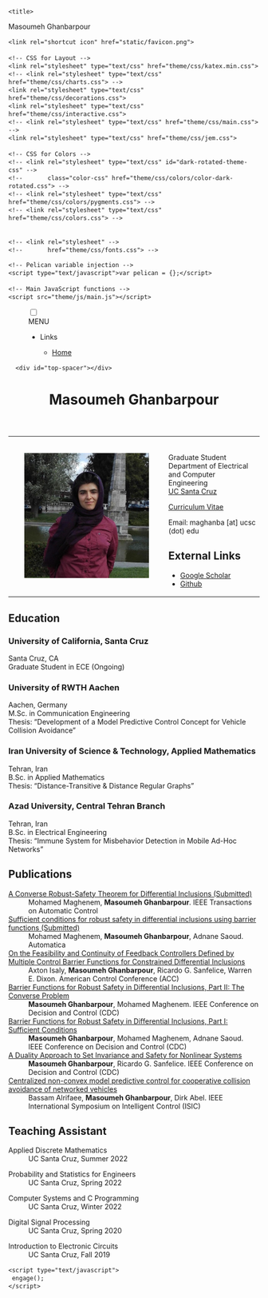 <!DOCTYPE html>
<html lang="en">
  <head>
    <meta charset="UTF-8">
    <meta name="viewport" content="width=device-width, initial-scale=1.0">
    <meta http-equiv="Content-Language" content="en">

    <title>
Masoumeh Ghanbarpour    </title>

    <link rel="shortcut icon" href="static/favicon.png">

    <!-- CSS for Layout -->
    <link rel="stylesheet" type="text/css" href="theme/css/katex.min.css">
    <!-- <link rel="stylesheet" type="text/css" href="theme/css/charts.css"> -->
    <link rel="stylesheet" type="text/css" href="theme/css/decorations.css">
    <link rel="stylesheet" type="text/css" href="theme/css/interactive.css">
    <!-- <link rel="stylesheet" type="text/css" href="theme/css/main.css"> -->
    <link rel="stylesheet" type="text/css" href="theme/css/jem.css">

    <!-- CSS for Colors -->
    <!-- <link rel="stylesheet" type="text/css" id="dark-rotated-theme-css" -->
    <!--       class="color-css" href="theme/css/colors/color-dark-rotated.css"> -->
    <!-- <link rel="stylesheet" type="text/css" href="theme/css/colors/pygments.css"> -->
    <!-- <link rel="stylesheet" type="text/css" href="theme/css/colors.css"> -->


    <!-- <link rel="stylesheet" -->
    <!--       href="theme/css/fonts.css"> -->

<link rel="stylesheet" type="text/css" href="theme/css/page.css">

    <!-- Pelican variable injection -->
    <script type="text/javascript">var pelican = {};</script>

    <!-- Main JavaScript functions -->
    <script src="theme/js/main.js"></script>

  </head>

  <body>
    <main>
      <menu>
        <!-- The checkbox hack -->
        <input type="checkbox" id="hamburger-checkbox">
        <label for="hamburger-checkbox">
          <div id="hamburger">
            <span></span>
            <span></span>
            <span></span>
            <span>MENU</span>
          </div>
        </label>
        <nav>
          <ul>
            <li>
              <p>Links</p>
              <ul>
                <li>
                  <a href="/">Home</a>
                </li>
              </ul>
          </ul>
        </nav>
      </menu>

      <div id="top-spacer"></div>

<header>
    <h1>
        Masoumeh Ghanbarpour
    </h1>
</header>
<article class="index">

<table><tr><td width="300px"><center>
            <img width="250px" src="/images/masoumeh.jpg"></img></center>
    </td><td>
<br>
<p>
    Graduate Student <br>
    Department of Electrical and Computer Engineering<br>
    <a href="https://www.ucsc.edu/">UC Santa Cruz</a> 
</a><br>
</p>
<p>
<a href="/hosted/Masoumeh Ghanbarpour CV.pdf">Curriculum Vitae</a>
</p>
<p>
    Email: maghanba [at] ucsc (dot) edu <br>
</p>
<h2>
    External Links
</h2>

<ul>
    <li>
<a href="https://scholar.google.com/citations?user=vFsfAxEAAAAJ&hl=en">Google Scholar</a>
    </li><li>
<a href="https://github.com/MasoumehGM">Github</a>
    </li>
</ul>
</td></tr></table>




<!--pandoc -f markdown -t html index.md | wl-copy -->
<h2 id="education">Education</h2>
<h3 id="university-of-california-santa-cruz">University of California, Santa Cruz</h3>
<p>Santa Cruz, CA <br> Graduate Student in ECE (Ongoing) </p>
<h3 id="university-of-RWTH-Aachen">University of RWTH Aachen</h3>
<p>Aachen, Germany <br> M.Sc. in Communication Engineering <br> Thesis: “Development of a Model Predictive Control Concept for
Vehicle Collision Avoidance” </p>
<h3 id="Iran-university-of-science-and-thechnology">Iran University of Science & Technology, Applied Mathematics</h3>
<p>Tehran, Iran <br> B.Sc. in Applied Mathematics <br> Thesis: “Distance-Transitive & Distance Regular Graphs”</p>
<h3 id="azad-university-central-tehran-branch">Azad University, Central Tehran Branch</h3>
<p>Tehran, Iran <br> B.Sc. in Electrical Engineering <br> Thesis: “Immune System for Misbehavior Detection in
Mobile Ad-Hoc Networks”</p>
<dl>
<h2 id="publications">Publications</h2>
<dl>
<dt><a href="https://arxiv.org/pdf/2208.11364.pdf">A Converse Robust-Safety Theorem for Differential Inclusions (Submitted) </a> </dt>
<dd>Mohamed Maghenem, <strong>Masoumeh Ghanbarpour</strong>. IEEE Transactions on Automatic Control
</dd>  
<dt><a href="https://arxiv.org/pdf/2208.10829.pdf">Sufficient conditions for robust safety in differential inclusions using barrier functions (Submitted) </a> </dt>
<dd>Mohamed Maghenem, <strong>Masoumeh Ghanbarpour</strong>, Adnane Saoud. Automatica
</dd> 
<dt><a href="https://ieeexplore.ieee.org/stamp/stamp.jsp?arnumber=9867227">On the Feasibility and Continuity of Feedback Controllers Defined by Multiple Control Barrier Functions for Constrained Differential Inclusions </a> </dt>
<dd>Axton Isaly, <strong>Masoumeh Ghanbarpour</strong>, Ricardo G. Sanfelice, Warren E. Dixon. American Control Conference (ACC)
</dd>  
 <dt><a href="https://ieeexplore.ieee.org/stamp/stamp.jsp?arnumber=9682926">Barrier Functions for Robust Safety in Differential Inclusions, Part II: The Converse Problem </a> </dt>
<dd><strong>Masoumeh Ghanbarpour</strong>, Mohamed Maghenem. IEEE Conference on Decision and Control (CDC)
</dd> 
 <dt><a href="https://ieeexplore.ieee.org/stamp/stamp.jsp?arnumber=9683684">Barrier Functions for Robust Safety in Differential Inclusions, Part I: Sufficient Conditions </a> </dt>
<dd><strong>Masoumeh Ghanbarpour</strong>, Mohamed Maghenem, Adnane Saoud. IEEE Conference on Decision and Control (CDC)
</dd>   
 <dt><a href="https://ieeexplore.ieee.org/stamp/stamp.jsp?arnumber=9683698">A Duality Approach to Set Invariance and Safety for Nonlinear Systems </a> </dt>
<dd><strong>Masoumeh Ghanbarpour</strong>, Ricardo G. Sanfelice. IEEE Conference on Decision and Control (CDC)
</dd>    
 <dt><a href="https://ieeexplore.ieee.org/stamp/stamp.jsp?arnumber=6967623">Centralized non-convex model predictive control for cooperative collision avoidance of networked vehicles </a> </dt>
<dd>Bassam Alrifaee, <strong>Masoumeh Ghanbarpour</strong>, Dirk Abel. IEEE International Symposium on Intelligent Control (ISIC)
</dd>    
<h2 id="teaching-assistant">Teaching Assistant</h2>
  <dl>  
<dl>
<dt>Applied Discrete Mathematics</dt>
<dd>UC Santa Cruz, Summer 2022</dd>
</dl>    
<dl>
<dt>Probability and Statistics for Engineers</dt>
<dd>UC Santa Cruz, Spring 2022</dd>
</dl>
 <dl>
<dt>Computer Systems and C Programming</dt>
<dd>UC Santa Cruz, Winter 2022</dl>    
<dl>
 <dt>Digital Signal Processing</dt>
<dd>UC Santa Cruz, Spring 2020</dl>    
<dl> 
 <dt>Introduction to Electronic Circuits</dt>
<dd>UC Santa Cruz, Fall 2019</dl>    
<dl>  
 </dl>
<!-- <h2 id="selected-graduate-courses">Selected Graduate Courses</h2> -->
<!-- <dl> -->
<!-- <dt>UC Santa Cruz</dt> -->
<!-- <dd>Machine Learning -->
<!-- </dd> -->
<!-- <dd>Convex Optimization -->
<!-- </dd> -->
<!-- <dd>Nonlinear Control Theory -->
<!-- </dd> -->
<!-- <dd>Applied Optimal Control -->
<!-- </dd> -->
<!-- <dt>University of Tehran</dt> -->
<!-- <dd>Finite Element Method -->
<!-- </dd> -->
<!-- </dl> -->
<!-- <h2 id="skills">Skills</h2> -->
<!-- <dl> -->
<!-- <dt>Programming</dt> -->
<!-- <dd>MATLAB and Simulink -->
<!-- </dd> -->
<!-- <dd>Python -->
<!-- </dd> -->
<!-- <dd>MAPLE -->
<!-- </dd> -->
<!-- <dd>C++ -->
<!-- </dd> -->
<!-- <dt>Engineering, Modelling, and Simulation</dt> -->
<!-- <dd>SOLIDWORKS -->
<!-- </dd> -->
<!-- <dd>ANSYS -->
<!-- </dd> -->
<!-- <dd>ABAQUS -->
<!-- </dd> -->
<!-- <dt>Technical Writing and Documentation</dt> -->
<!-- <dd>LATEX -->
<!-- </dd> -->
<!-- <dd>Jupyter Notebook -->
<!-- </dd> -->
<!-- <dd>Keynote -->
<!-- </dd> -->
<!-- </dl> -->

<!-- <h2> -->
<!-- Additional Pages -->
<!-- </h2> -->
<!-- <ul class="toc"> -->
<!--      -->
<!-- </ul> -->

</article>
    </main>

    <script type="text/javascript">
     engage();
    </script>
  </body>

</html>

